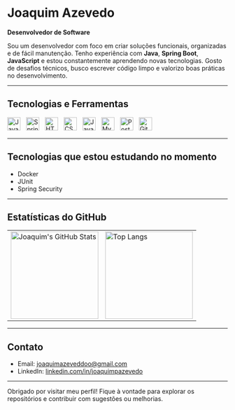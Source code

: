 # Joaquim Azevedo

**Desenvolvedor de Software**

Sou um desenvolvedor com foco em criar soluções funcionais, organizadas e de fácil manutenção. Tenho experiência com **Java**, **Spring Boot**, **JavaScript** e estou constantemente aprendendo novas tecnologias. Gosto de desafios técnicos, busco escrever código limpo e valorizo boas práticas no desenvolvimento.

---

## Tecnologias e Ferramentas

<img align="left" alt="Java" width="30px" style="padding-right: 10px;" src="https://cdn.jsdelivr.net/gh/devicons/devicon@latest/icons/java/java-original.svg" />
<img align="left" alt="Spring Boot" width="30px" style="padding-right: 10px;" src="https://cdn.jsdelivr.net/gh/devicons/devicon@latest/icons/spring/spring-original.svg" />
<img align="left" alt="HTML5" width="30px" style="padding-right: 10px;" src="https://cdn.jsdelivr.net/gh/devicons/devicon@latest/icons/html5/html5-original.svg" />
<img align="left" alt="CSS3" width="30px" style="padding-right: 10px;" src="https://cdn.jsdelivr.net/gh/devicons/devicon@latest/icons/css3/css3-original.svg" />
<img align="left" alt="JavaScript" width="30px" style="padding-right: 10px;" src="https://cdn.jsdelivr.net/gh/devicons/devicon@latest/icons/javascript/javascript-original.svg" />
<img align="left" alt="MySQL" width="30px" style="padding-right: 10px;" src="https://cdn.jsdelivr.net/gh/devicons/devicon@latest/icons/mysql/mysql-original.svg" />
<img align="left" alt="PostgreSQL" width="30px" style="padding-right: 10px;" src="https://cdn.jsdelivr.net/gh/devicons/devicon@latest/icons/postgresql/postgresql-original.svg" />
<img align="left" alt="Git" width="30px" style="padding-right: 10px;" src="https://cdn.jsdelivr.net/gh/devicons/devicon@latest/icons/git/git-original.svg" />

<br/>
<br/>

---

## Tecnologias que estou estudando no momento

- Docker  
- JUnit  
- Spring Security  

---

## Estatísticas do GitHub

<table align="center">
  <tr>
    <td>
      <img alt="Joaquim's GitHub Stats" height="200" src="https://github-readme-stats.vercel.app/api?username=Joaquim-Azevedo&show_icons=true&theme=tokyonight&include_all_commits=true&locale=pt-br" />
    </td>
    <td>
      <img alt="Top Langs" height="200" src="https://github-readme-stats.vercel.app/api/top-langs/?username=Joaquim-Azevedo&theme=tokyonight&layout=compact&custom_title=Tecnologias&langs_count=9" />
    </td>
  </tr>
</table>

---

## Contato

- Email: joaquimazeveddoo@gmail.com  
- LinkedIn: [linkedin.com/in/joaquimpazevedo](https://www.linkedin.com/in/joaquimpazevedo)

---

Obrigado por visitar meu perfil! Fique à vontade para explorar os repositórios e contribuir com sugestões ou melhorias.
